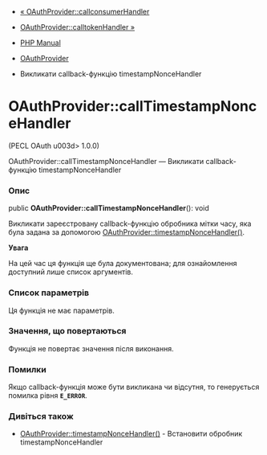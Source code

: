 - [«
OAuthProvider::callconsumerHandler](oauthprovider.callconsumerhandler.md)
- [OAuthProvider::calltokenHandler
»](oauthprovider.calltokenhandler.md)

- [PHP Manual](index.md)
- [OAuthProvider](class.oauthprovider.md)
- Викликати callback-функцію timestampNonceHandler

# OAuthProvider::callTimestampNonceHandler

(PECL OAuth u003d> 1.0.0)

OAuthProvider::callTimestampNonceHandler — Викликати callback-функцію
timestampNonceHandler

### Опис

public **OAuthProvider::callTimestampNonceHandler**(): void

Викликати зареєстровану callback-функцію обробника мітки часу,
яка була задана за допомогою
[OAuthProvider::timestampNonceHandler()](oauthprovider.timestampnoncehandler.md).

**Увага**

На цей час ця функція ще була документована; для
ознайомлення доступний лише список аргументів.

### Список параметрів

Ця функція не має параметрів.

### Значення, що повертаються

Функція не повертає значення після виконання.

### Помилки

Якщо callback-функція може бути викликана чи відсутня, то
генерується помилка рівня **`E_ERROR`**.

### Дивіться також

- [OAuthProvider::timestampNonceHandler()](oauthprovider.timestampnoncehandler.md) -
Встановити обробник timestampNonceHandler
